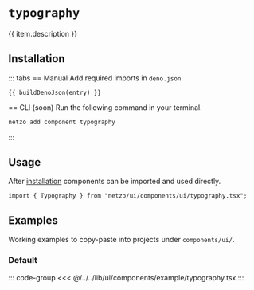 <script setup>
import SectionDocsCards from '@theme/components/sections/SectionDocsCards.vue'
import en from '~/locales/en.js'
import { ui } from '~/../lib/ui/components/registry.ts'
import { buildDenoJson } from '~/src/utils.ts'
const item = en.components.find(({ uid }) => uid === 'typography')
const entry = ui.find(i => item.uid === i.name)
</script>

<div class="mb-5 w-75px h-75px"  :class="item.icon" />

# `typography`

{{ item.description }}

## Installation

::: tabs
== Manual
Add required imports in `deno.json`
```json-vue
{{ buildDenoJson(entry) }}
```
== CLI (soon)
Run the following command in your terminal.
```sh
netzo add component typography
```
:::

## Usage

After [installation](#installation) components can be imported and used directly.

```tsx
import { Typography } from "netzo/ui/components/ui/typography.tsx";
```

## Examples

Working examples to copy-paste into projects under `components/ui/`.

### Default

::: code-group
<<< @/../../lib/ui/components/example/typography.tsx
:::
